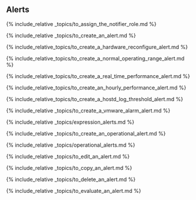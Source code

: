 ## Alerts

{% include_relative _topics/to_assign_the_notifier_role.md %}

{% include_relative _topics/to_create_an_alert.md %}

{% include_relative_topics/to_create_a_hardware_reconfigure_alert.md %}

{% include_relative_topics/to_create_a_normal_operating_range_alert.md %}

{% include_relative_topics/to_create_a_real_time_performance_alert.md %}

{% include_relative_topics/to_create_an_hourly_performance_alert.md %}

{% include_relative_topics/to_create_a_hostd_log_threshold_alert.md %}

{% include_relative _topics/to_create_a_vmware_alarm_alert.md %}

{% include_relative _topics/expression_alerts.md %}

{% include_relative _topics/to_create_an_operational_alert.md %}

{% include_relative _topics/operational_alerts.md %}

{% include_relative _topics/to_edit_an_alert.md %}

{% include_relative _topics/to_copy_an_alert.md %}

{% include_relative _topics/to_delete_an_alert.md %}

{% include_relative _topics/to_evaluate_an_alert.md %}
